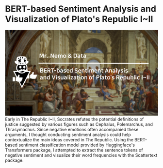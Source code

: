 # BERT-based Sentiment Analysis and Visualization of Plato's Republic I~II
![BERT-based Sentiment Analysis and Visualization of Plato's Republic I~II](img/image.png)
Early in The Republic  I~II, Socrates refutes the potential definitions of justice suggested by various figures such as Cephalus, Polemarchus, and Thrasymachus. Since negative emotions often accompanied these arguments, I thought conducting sentiment analysis could help contextualize the main ideas covered in The Republic. Using the BERT-based sentiment classification model provided by Huggingface's Transformers package, I attempted to extract the sentence tokens of negative sentiment and visualize their word frequencies with the Scattertext package.
